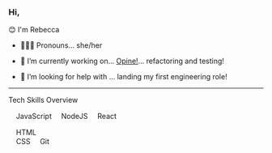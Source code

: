 ### Hi,

😊 I'm Rebecca



- 👱🏻‍♀️ Pronouns... she/her

- 🌱 I’m currently working on... [Opine!](https://github.com/rebecca1231/Opine)...  refactoring and testing!

- 🤔 I’m looking for help with ... landing my first engineering role!




---

Tech Skills Overview

[<img src="https://simpleicons.org/icons/javascript.svg" width="15"/>](https://simpleicons.org/icons/javascript.svg)JavaScript  [<img src="https://simpleicons.org/icons/node-dot-js.svg" width="15"/>](https://simpleicons.org/icons/node-dot-js.svg)NodeJS  [<img src="https://simpleicons.org/icons/react.svg" width="15"/>](https://simpleicons.org/icons/react.svg)React     

[<img src="https://simpleicons.org/icons/html5.svg" width="15"/>](https://simpleicons.org/icons/html5.svg)HTML  
[<img src="https://simpleicons.org/icons/css3.svg" width="15"/>](https://simpleicons.org/icons/css3.svg)CSS 
[<img src="https://simpleicons.org/icons/git.svg" width="15"/>](https://simpleicons.org/icons/git.svg)Git


<!--
**rebecca1231/rebecca1231** is a ✨ _special_ ✨ repository because its `README.md` (this file) appears on your GitHub profile.
- 👯 I’m looking to collaborate on ... 
- 📫 How to reach me: ...
- 💬 My motto...  Dream it, believe it, build it. 

- ⚡ Fun fact: ... 

-->

